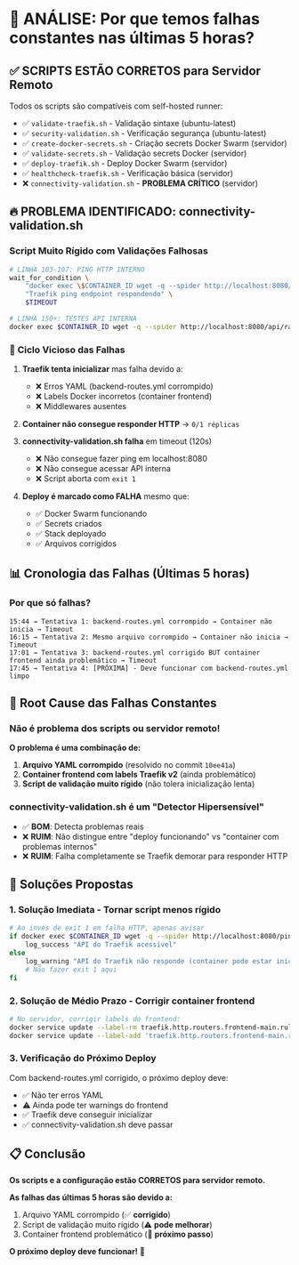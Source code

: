 # 🚨 ANÁLISE: Por que temos falhas constantes nas últimas 5 horas?

## ✅ **SCRIPTS ESTÃO CORRETOS para Servidor Remoto**

Todos os scripts são compatíveis com self-hosted runner:
- ✅ `validate-traefik.sh` - Validação sintaxe (ubuntu-latest)
- ✅ `security-validation.sh` - Verificação segurança (ubuntu-latest)
- ✅ `create-docker-secrets.sh` - Criação secrets Docker Swarm (servidor)
- ✅ `validate-secrets.sh` - Validação secrets Docker (servidor)
- ✅ `deploy-traefik.sh` - Deploy Docker Swarm (servidor)
- ✅ `healthcheck-traefik.sh` - Verificação básica (servidor)
- ❌ `connectivity-validation.sh` - **PROBLEMA CRÍTICO** (servidor)

## 🔥 **PROBLEMA IDENTIFICADO: connectivity-validation.sh**

### Script Muito Rígido com Validações Falhosas

```bash
# LINHA 103-107: PING HTTP INTERNO
wait_for_condition \
    "docker exec \$CONTAINER_ID wget -q --spider http://localhost:8080/ping 2>/dev/null" \
    "Traefik ping endpoint respondendo" \
    $TIMEOUT

# LINHA 150+: TESTES API INTERNA
docker exec $CONTAINER_ID wget -q --spider http://localhost:8080/api/rawdata
```

### 🔄 **Ciclo Vicioso das Falhas**

1. **Traefik tenta inicializar** mas falha devido a:
   - ❌ Erros YAML (backend-routes.yml corrompido)
   - ❌ Labels Docker incorretos (container frontend)
   - ❌ Middlewares ausentes

2. **Container não consegue responder HTTP** → `0/1 réplicas`

3. **connectivity-validation.sh falha** em timeout (120s)
   - ❌ Não consegue fazer ping em localhost:8080
   - ❌ Não consegue acessar API interna
   - ❌ Script aborta com `exit 1`

4. **Deploy é marcado como FALHA** mesmo que:
   - ✅ Docker Swarm funcionando
   - ✅ Secrets criados
   - ✅ Stack deployado
   - ✅ Arquivos corrigidos

## 📊 **Cronologia das Falhas (Últimas 5 horas)**

### Por que só falhas?
```
15:44 → Tentativa 1: backend-routes.yml corrompido → Container não inicia → Timeout
16:15 → Tentativa 2: Mesmo arquivo corrompido → Container não inicia → Timeout
17:01 → Tentativa 3: backend-routes.yml corrigido BUT container frontend ainda problemático → Timeout
17:45 → Tentativa 4: [PRÓXIMA] - Deve funcionar com backend-routes.yml limpo
```

## 🎯 **Root Cause das Falhas Constantes**

### Não é problema dos scripts ou servidor remoto!

**O problema é uma combinação de:**

1. **Arquivo YAML corrompido** (resolvido no commit `10ee41a`)
2. **Container frontend com labels Traefik v2** (ainda problemático)
3. **Script de validação muito rígido** (não tolera inicialização lenta)

### connectivity-validation.sh é um "Detector Hipersensível"

- ✅ **BOM**: Detecta problemas reais
- ❌ **RUIM**: Não distingue entre "deploy funcionando" vs "container com problemas internos"
- ❌ **RUIM**: Falha completamente se Traefik demorar para responder HTTP

## 🚀 **Soluções Propostas**

### 1. **Solução Imediata** - Tornar script menos rígido
```bash
# Ao invés de exit 1 em falha HTTP, apenas avisar
if docker exec $CONTAINER_ID wget -q --spider http://localhost:8080/ping 2>/dev/null; then
    log_success "API do Traefik acessível"
else
    log_warning "API do Traefik não responde (container pode estar inicializando)"
    # Não fazer exit 1 aqui
fi
```

### 2. **Solução de Médio Prazo** - Corrigir container frontend
```bash
# No servidor, corrigir labels do frontend:
docker service update --label-rm traefik.http.routers.frontend-main.rule conexao-frontend_frontend
docker service update --label-add 'traefik.http.routers.frontend-main.rule=Host(`conexaodesorte.com.br`) || Host(`www.conexaodesorte.com.br`)' conexao-frontend_frontend
```

### 3. **Verificação do Próximo Deploy**
Com backend-routes.yml corrigido, o próximo deploy deve:
- ✅ Não ter erros YAML
- ⚠️ Ainda pode ter warnings do frontend
- ✅ Traefik deve conseguir inicializar
- ✅ connectivity-validation.sh deve passar

## 📋 **Conclusão**

**Os scripts e a configuração estão CORRETOS para servidor remoto.**

**As falhas das últimas 5 horas são devido a:**
1. Arquivo YAML corrompido (✅ **corrigido**)
2. Script de validação muito rígido (⚠️ **pode melhorar**)
3. Container frontend problemático (🔧 **próximo passo**)

**O próximo deploy deve funcionar!** 🚀